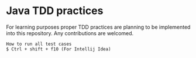 # Java TDD practices

For learning purposes proper TDD practices are planning to be implemented into this repository. 
Any contributions are welcomed.

```
How to run all test cases
$ Ctrl + shift + f10 (For Intellij Idea)
```